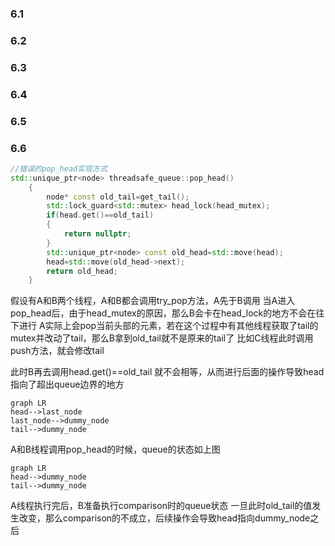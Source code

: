### 6.1




### 6.2



### 6.3


### 6.4


### 6.5



### 6.6

```c++
//错误的pop_head实现方式
std::unique_ptr<node> threadsafe_queue::pop_head()
    {
        node* const old_tail=get_tail();
        std::lock_guard<std::mutex> head_lock(head_mutex);
        if(head.get()==old_tail)
        {
            return nullptr;
        }
        std::unique_ptr<node> const old_head=std::move(head);
        head=std::move(old_head->next);
        return old_head;
    }
```
假设有A和B两个线程，A和B都会调用try_pop方法，A先于B调用
当A进入pop_head后，由于head_mutex的原因，那么B会卡在head_lock的地方不会在往下进行
A实际上会pop当前头部的元素，若在这个过程中有其他线程获取了tail的mutex并改动了tail，那么B拿到old_tail就不是原来的tail了
比如C线程此时调用push方法，就会修改tail

此时B再去调用head.get()==old_tail 就不会相等，从而进行后面的操作导致head指向了超出queue边界的地方

```mermaid
graph LR
head-->last_node
last_node-->dummy_node
tail-->dummy_node
```
A和B线程调用pop_head的时候，queue的状态如上图

```mermaid
graph LR
head-->dummy_node
tail-->dummy_node
```
A线程执行完后，B准备执行comparison时的queue状态
一旦此时old_tail的值发生改变，那么comparison的不成立，后续操作会导致head指向dummy_node之后

